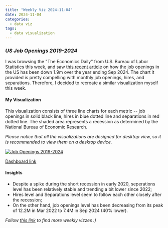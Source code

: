 ```yaml
---
title: "Weekly Viz 2024-11-04"
date: 2024-11-04
categories:
  - data viz
tags:
  - data visualization
---
```


### *US Job Openings 2019-2024*

I was browsing the "The Economics Daily" from U.S. Bureau of Labor Statistics this week, and saw [this recent article](https://www.bls.gov/opub/ted/2024/job-openings-down-1-9-million-over-the-year-ending-september-2024.htm) on how the job openings in the US has been down 1.9m over the year ending Sep 2024. The chart it provided is pretty compelling with monthly job openings, hires, and separations. Therefore, I decided to recreate a similar visualization myself this week.  

#### My Visualization

This visualization consists of three line charts for each metric -- job openings in solid black line, hires in blue dotted line and separations in red dotted line. The shaded area represents a recession as determined by the National Bureau of Economic Research.  

*Please notice that all the visualizations are designed for desktop view, so it is recommended to view them on a desktop device.*  

<div class='tableauPlaceholder' id='viz1730777554434' style='position: relative'>
  <noscript><a href='#'>
    <img alt='Job Openings 2019-2024 ' src='https:&#47;&#47;public.tableau.com&#47;static&#47;images&#47;20&#47;20241104USJobOpenings2019-2024&#47;JobOpenings2019-2024&#47;1_rss.png' style='border: none' />
  </a></noscript>
  <object class='tableauViz'  style='display:none;'>
    <param name='host_url' value='https%3A%2F%2Fpublic.tableau.com%2F' />
    <param name='embed_code_version' value='3' />
    <param name='site_root' value='' />
    <param name='name' value='20241104USJobOpenings2019-2024&#47;JobOpenings2019-2024' />
    <param name='tabs' value='no' />
    <param name='toolbar' value='yes' />
    <param name='static_image' value='https:&#47;&#47;public.tableau.com&#47;static&#47;images&#47;20&#47;20241104USJobOpenings2019-2024&#47;JobOpenings2019-2024&#47;1.png' /> 
    <param name='animate_transition' value='yes' />
    <param name='display_static_image' value='yes' />
    <param name='display_spinner' value='yes' />
    <param name='display_overlay' value='yes' />
    <param name='display_count' value='yes' />
    <param name='language' value='en-US' />
    <param name='filter' value='publish=yes' />
  </object></div>       
  <script type='text/javascript'>       
    var divElement = document.getElementById('viz1730777554434');      
    var vizElement = divElement.getElementsByTagName('object')[0];        
    if ( divElement.offsetWidth > 800 ) { vizElement.style.width='800px';vizElement.style.height='627px';} else if ( divElement.offsetWidth > 500 ) { vizElement.style.width='800px';vizElement.style.height='627px';} else { vizElement.style.width='100%';vizElement.style.height='727px';}     
    var scriptElement = document.createElement('script');             
    scriptElement.src = 'https://public.tableau.com/javascripts/api/viz_v1.js';        
    vizElement.parentNode.insertBefore(scriptElement, vizElement);            
  </script>

[Dashboard link](https://public.tableau.com/views/20241104USJobOpenings2019-2024/JobOpenings2019-2024?:language=en-US&publish=yes&:sid=&:redirect=auth&:display_count=n&:origin=viz_share_link)
  
#### Insights
* Despite a spike during the short recession in early 2020, seperations level has been relatively stable and trending a bit lower since 2022;
* Hires level and Separations level seem to follow each other closely after the recession;
* On the other hand, job openings level has been decreasing from its peak of 12.2M in Mar 2022 to 7.4M in Sep 2024 (40% lower).  
  
*Follow [this link](https://yudong-94.github.io/personal-website/project/WeeklyViz2024/) to find more weekly vizzes :)*
